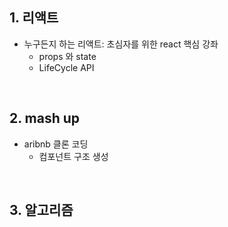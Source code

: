 ## 1. 리액트
- 누구든지 하는 리액트: 초심자를 위한 react 핵심 강좌
  - props 와 state
  - LifeCycle API
  
  
<br/>

## 2. mash up
- aribnb 클론 코딩
  - 컴포넌트 구조 생성
  

<br/>

## 3. 알고리즘


